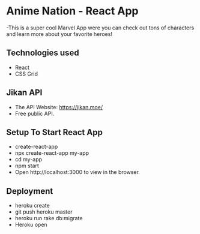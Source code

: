 # Anime Nation  -  React App

-This is a super cool Marvel App were you can check out tons of characters and learn more about your favorite heroes!


## Technologies used
- React
- CSS Grid


## Jikan API
- The API Website: https://jikan.moe/
- Free public API. 


## Setup To Start React App
- create-react-app
- npx create-react-app my-app
- cd my-app
- npm start
- Open http://localhost:3000 to view in the browser.


## Deployment
- heroku create
- git push heroku master
- heroku run rake db:migrate
- Heroku open

